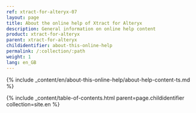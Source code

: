 ```yaml
---
ref: xtract-for-alteryx-07
layout: page
title: About the online help of Xtract for Alteryx
description: General information on online help content
product: xtract-for-alteryx
parent: xtract-for-alteryx
childidentifier: about-this-online-help
permalink: /:collection/:path
weight: 1
lang: en_GB
---
```


{% include _content/en/about-this-online-help/about-help-content-ts.md %} 

{% include _content/table-of-contents.html parent=page.childidentifier collection=site.en %}